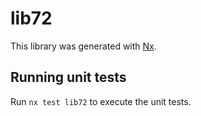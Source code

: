 # lib72

This library was generated with [Nx](https://nx.dev).

## Running unit tests

Run `nx test lib72` to execute the unit tests.
